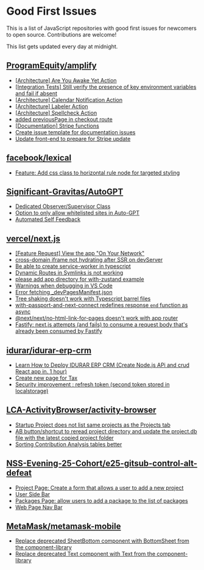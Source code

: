 # Good First Issues

This is a list of JavaScript repositories with good first issues for newcomers to open source. Contributions are welcome!

This list gets updated every day at midnight.

## [ProgramEquity/amplify](https://github.com/ProgramEquity/amplify)

- [[Architecture] Are You Awake Yet Action](https://github.com/ProgramEquity/amplify/issues/623)
- [[Integration Tests] Still verify the presence of key environment variables and fail if absent](https://github.com/ProgramEquity/amplify/issues/483)
- [[Architecture] Calendar Notification Action](https://github.com/ProgramEquity/amplify/issues/624)
- [[Architecture] Labeler Action](https://github.com/ProgramEquity/amplify/issues/625)
- [[Architecture] Spellcheck Action](https://github.com/ProgramEquity/amplify/issues/626)
- [added previousPage in checkout route](https://github.com/ProgramEquity/amplify/pull/499)
- [[Documentation] Stripe functions](https://github.com/ProgramEquity/amplify/issues/609)
- [Create issue template for documentation issues](https://github.com/ProgramEquity/amplify/issues/505)
- [Update front-end to prepare for Stripe update](https://github.com/ProgramEquity/amplify/issues/521)

## [facebook/lexical](https://github.com/facebook/lexical)

- [Feature: Add css class to horizontal rule node for targeted styling](https://github.com/facebook/lexical/issues/4336)

## [Significant-Gravitas/AutoGPT](https://github.com/Significant-Gravitas/AutoGPT)

- [Dedicated Observer/Supervisor Class](https://github.com/Significant-Gravitas/AutoGPT/issues/4242)
- [Option to only allow whitelisted sites in Auto-GPT](https://github.com/Significant-Gravitas/AutoGPT/issues/5289)
- [Automated Self Feedback](https://github.com/Significant-Gravitas/AutoGPT/issues/4220)

## [vercel/next.js](https://github.com/vercel/next.js)

- [[Feature Request] View the app "On Your Network"](https://github.com/vercel/next.js/issues/11367)
- [cross-domain iframe not hydrating after SSR on devServer](https://github.com/vercel/next.js/issues/18028)
- [Be able to create service-worker in typescript](https://github.com/vercel/next.js/issues/33863)
- [Dynamic Routes in Symlinks is not working](https://github.com/vercel/next.js/issues/16660)
- [please add app directory for with-zustand example](https://github.com/vercel/next.js/issues/52858)
- [Warnings when debugging in VS Code](https://github.com/vercel/next.js/issues/24349)
- [Error fetching _devPagesManifest.json](https://github.com/vercel/next.js/issues/17274)
- [Tree shaking doesn't work with Typescript barrel files](https://github.com/vercel/next.js/issues/12557)
- [with-passport-and-next-connect redefines response `end` function as async](https://github.com/vercel/next.js/issues/51628)
- [@next/next/no-html-link-for-pages doesn't work with app router](https://github.com/vercel/next.js/issues/51742)
- [Fastify: next.js attempts (and fails) to consume a request body that's already been consumed by Fastify](https://github.com/vercel/next.js/issues/24894)

## [idurar/idurar-erp-crm](https://github.com/idurar/idurar-erp-crm)

- [Learn How to Deploy IDURAR ERP CRM (Create Node.js APi and crud React app in. 1 hour)](https://github.com/idurar/idurar-erp-crm/issues/713)
- [Create new page for Tax](https://github.com/idurar/idurar-erp-crm/issues/545)
- [Security improvement : refresh token (second token stored in localstorage)](https://github.com/idurar/idurar-erp-crm/issues/204)

## [LCA-ActivityBrowser/activity-browser](https://github.com/LCA-ActivityBrowser/activity-browser)

- [Startup Project does not list same projects as the Projects tab](https://github.com/LCA-ActivityBrowser/activity-browser/issues/1074)
- [AB button/shortcut to reread project directory and update the project.db file with the latest copied project folder](https://github.com/LCA-ActivityBrowser/activity-browser/issues/1052)
- [Sorting Contribution Analysis tables better](https://github.com/LCA-ActivityBrowser/activity-browser/issues/887)

## [NSS-Evening-25-Cohort/e25-gitsub-control-alt-defeat](https://github.com/NSS-Evening-25-Cohort/e25-gitsub-control-alt-defeat)

- [Project Page: Create a form that allows a user to add a new project](https://github.com/NSS-Evening-25-Cohort/e25-gitsub-control-alt-defeat/issues/8)
- [User Side Bar](https://github.com/NSS-Evening-25-Cohort/e25-gitsub-control-alt-defeat/issues/3)
- [Packages Page: allow users to add a package to the list of packages](https://github.com/NSS-Evening-25-Cohort/e25-gitsub-control-alt-defeat/issues/11)
- [Web Page Nav Bar](https://github.com/NSS-Evening-25-Cohort/e25-gitsub-control-alt-defeat/issues/6)

## [MetaMask/metamask-mobile](https://github.com/MetaMask/metamask-mobile)

- [Replace deprecated SheetBottom component with BottomSheet from the component-library](https://github.com/MetaMask/metamask-mobile/issues/7658)
- [Replace deprecated Text component with Text from the component-library](https://github.com/MetaMask/metamask-mobile/issues/6887)

